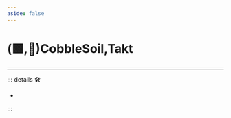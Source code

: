 ```yaml
---
aside: false
---
```

# (🟩,🔻)<ekos>CobbleSoil</ekos>,<via>Takt</via>

---

<!-- =================================================== -->
<!-- =================================================== -->
<!-- =================================================== -->
<!-- =================================================== -->
<!-- =================================================== -->
::: details 🛠

-

:::
